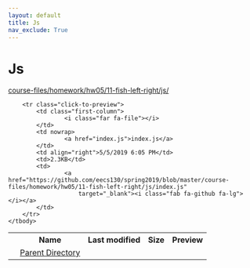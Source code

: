 ```yaml
---
layout: default
title: Js
nav_exclude: True
---
```


# Js

[course-files/homework/hw05/11-fish-left-right/js/](.)

<table class="tbl-files">
    <tbody>
        <tr>
            <th valign="top"></th>
            <th>Name</th>
            <th>Last modified</th>
            <th>Size</th>
            <th>Preview</th>
        </tr>
        <tr>
            <td valign="top">
                <i class="fa fa-folder-open"></i>
            </td>
            <td><a href="../">Parent Directory</a></td>
            <td>&nbsp;</td>
            <td>&nbsp;</td>
            <td>&nbsp;</td>
        </tr>

        <tr class="click-to-preview">
            <td class="first-column">
                    <i class="far fa-file"></i>
            </td>
            <td nowrap>
                    <a href="index.js">index.js</a>
            </td>
            <td align="right">5/5/2019 6:05 PM</td>
            <td>2.3KB</td>
            <td>
                    <a href="https://github.com/eecs130/spring2019/blob/master/course-files/homework/hw05/11-fish-left-right/js/index.js"
                        target="_blank"><i class="fab fa-github fa-lg"></i></a>
            </td>
        </tr>
    </tbody>
</table>

